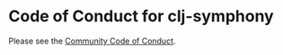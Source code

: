 # Code of Conduct for clj-symphony

Please see the [Community Code of Conduct](https://www.finos.org/code-of-conduct).
